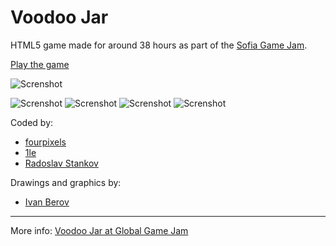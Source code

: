 Voodoo Jar
=======================

HTML5 game made for around 38 hours as part of the [Sofia Game Jam](http://www.sofiagamejam.com/).

[Play the game](http://iliannikolov.com/sgj)

![Screnshot](https://s3.amazonaws.com/f.cl.ly/items/0h0E1I0b1m3p192F2Q2C/Screen%20Recording%202016-01-31%20at%2015.09.gif?v=f26ca28c)

![Screnshot](https://s3.amazonaws.com/f.cl.ly/items/1l1b2y2y241P2j3u031v/voodoo%20jar%20poster.jpg?v=575d8e15)
![Screnshot](https://s3.amazonaws.com/f.cl.ly/items/2S1b3D1Z0z3K1c3S2t2Q/Screen%20Shot%202016-01-31%20at%2015.06.38.png?v=eedd4233)
![Screnshot](https://s3.amazonaws.com/f.cl.ly/items/3P2L1z1q1F2v2H1p3c2u/Screen%20Shot%202016-01-31%20at%2015.06.43.png?v=e0de51b0)
![Screnshot](https://s3.amazonaws.com/f.cl.ly/items/3k0E0P2B0s2c123t3l20/Screen%20Shot%202016-01-31%20at%2013.38.53.png?v=65f3f0b2)

Coded by:

 * [fourpixels](https://github.com/fourpixels)
 * [1le](https://github.com/1le)
 * [Radoslav Stankov](https://github.com/rstankov)

Drawings and graphics by:

 * [Ivan Berov](http://www.behance.net/Berov)

<hr />

More info: [Voodoo Jar at Global Game Jam](http://globalgamejam.org/2016/games/voodoo-jar)

